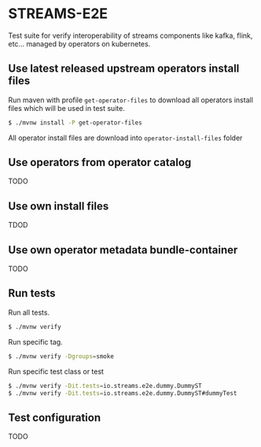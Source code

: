 # STREAMS-E2E

Test suite for verify interoperability of streams components like kafka, flink, etc... managed by operators on kubernetes.

## Use latest released upstream operators install files
Run maven with profile `get-operator-files` to download all operators install files which will be used in test suite.

```bash
$ ./mvnw install -P get-operator-files
```
All operator install files are download into `operator-install-files` folder

## Use operators from operator catalog
TODO

## Use own install files
TDOD

## Use own operator metadata bundle-container
TODO

## Run tests
Run all tests.
```bash
$ ./mvnw verify
```

Run specific tag.
```bash
$ ./mvnw verify -Dgroups=smoke
```

Run specific test class or test
```bash
$ ./mvnw verify -Dit.tests=io.streams.e2e.dummy.DummyST
$ ./mvnw verify -Dit.tests=io.streams.e2e.dummy.DummyST#dummyTest
```

## Test configuration
TODO
